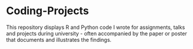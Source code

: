 # Coding-Projects

This repository displays R and Python code I wrote for assignments, talks and projects during university - often accompanied by the paper or poster that documents and illustrates the findings. 